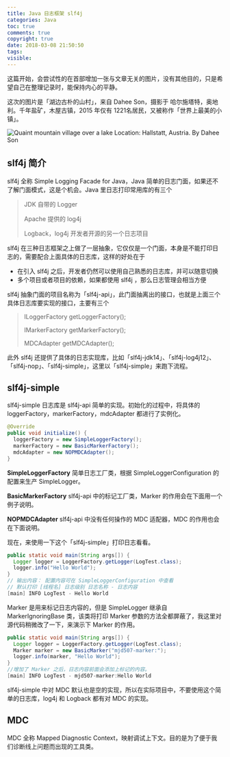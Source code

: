 ```yaml
---
title: Java 日志框架 slf4j
categories: Java
toc: true
comments: true
copyright: true
date: 2018-03-08 21:50:50
tags:
visible:
---
```


这篇开始，会尝试性的在首部增加一张与文章无关的图片，没有其他目的，只是希望自己在整理记录时，能保持内心的平静。

这次的图片是「湖边古朴的山村」，来自 Dahee Son，摄影于 哈尔施塔特，奥地利。千年盐矿，木屋古镇，2015 年仅有 1221名居民，又被称作「世界上最美的小镇」。

<!--more-->

![Quaint mountain village over a lake <br/> Location: Hallstatt, Austria.  By Dahee Son](http://ohlah9bje.bkt.clouddn.com/dahee-son-204737-unsplash.jpg?imageView2/0/w/750)



## slf4j 简介

slf4j 全称 Simple Logging Facade for Java，Java 简单的日志门面，如果还不了解门面模式，这是个机会。Java 里日志打印常用库的有三个

> JDK 自带的 Logger
>
> Apache 提供的 log4j
>
> Logback，log4j 开发者开源的另一个日志项目

slf4j 在三种日志框架之上做了一层抽象，它仅仅是一个门面，本身是不能打印日志的，需要配合上面具体的日志库，这样的好处在于

- 在引入 slf4j 之后，开发者仍然可以使用自己熟悉的日志库，并可以随意切换
- 多个项目或者项目的依赖，如果都使用 slf4j ，那么日志管理会相当方便

slf4j 抽象门面的项目名称为「slf4j-api」，此门面抽离出的接口，也就是上面三个具体日志库要实现的接口，主要有三个

>ILoggerFactory getLoggerFactory();
>
>IMarkerFactory getMarkerFactory();
>
>MDCAdapter getMDCAdapter();

此外 slf4j 还提供了具体的日志实现库，比如「slf4j-jdk14」、「slf4j-log4j12」、「slf4j-nop」、「slf4j-simple」，这里以「slf4j-simple」来跑下流程。



## slf4j-simple

slf4j-simple 日志库是 slf4j-api 简单的实现。初始化的过程中，将具体的 loggerFactory，markerFactory，mdcAdapter 都进行了实例化。

```java
@Override
public void initialize() {
  loggerFactory = new SimpleLoggerFactory();
  markerFactory = new BasicMarkerFactory();
  mdcAdapter = new NOPMDCAdapter();
}
```

**SimpleLoggerFactory**  简单日志工厂类，根据 SimpleLoggerConfiguration 的配置来生产 SimpleLogger。

**BasicMarkerFactory**  slf4j-api 中的标记工厂类，Marker 的作用会在下面用一个例子说明。

**NOPMDCAdapter**  slf4j-api 中没有任何操作的 MDC 适配器，MDC 的作用也会在下面说明。

现在，来使用一下这个「slf4j-simple」打印日志看看。

```java
public static void main(String args[]) {
  Logger logger = LoggerFactory.getLogger(LogTest.class);
  logger.info("Hello World");
}
// 输出内容： 配置内容可在 SimpleLoggerConfiguration 中查看
// 默认打印 [线程名] 日志级别 日志名称 - 日志内容
[main] INFO LogTest - Hello World
```

Marker 是用来标记日志内容的，但是 SimpleLogger 继承自 MarkerIgnoringBase 类，该类将打印 Marker 参数的方法全都屏蔽了，我这里对源代码稍微改了一下，来演示下 Marker 的作用。

```java
public static void main(String args[]) {
  Logger logger = LoggerFactory.getLogger(LogTest.class);
  Marker marker = new BasicMarker("mjd507-marker:");
  logger.info(marker, "Hello World");
}
//增加了 Marker 之后，日志内容前面会添加上标记的内容。
[main] INFO LogTest - mjd507-marker:Hello World
```

slf4j-simple 中对 MDC 默认也是空的实现，所以在实际项目中，不要使用这个简单的日志库，log4j 和 Logback 都有对 MDC 的实现。

## MDC

MDC 全称 Mapped Diagnostic Context，映射调试上下文。目的是为了便于我们诊断线上问题而出现的工具类。